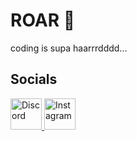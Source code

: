 # ROAR 🦖
coding is supa haarrrdddd...

## Socials
<a href="https://discord.com/users/1036554288673083446">
<img src="https://img.shields.io/badge/-7289DA.svg?style=flat-square&logo=discord&logoColor=white" alt="Discord" width="50">
</a>
<a href="https://www.instagram.com/v_marilynb/">
<img src="https://img.shields.io/badge/-E4405F.svg?style=flat-square&logo=instagram&logoColor=white" alt="Instagram" width="50">
</a>
